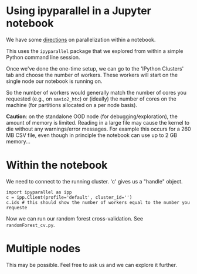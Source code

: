 # Using ipyparallel in a Jupyter notebook

We have some [directions](https://docs-research-it.berkeley.edu/services/high-performance-computing/user-guide/ood/jupyter-parallelization/) on parallelization within a notebook. 

This uses the `ipyparallel` package that we explored from within a simple Python command line session. 

Once we've done the one-time setup, we can go to the 'IPython Clusters' tab and choose the number of workers. These workers will start on the single node our notebook is running on. 

So the number of workers would generally match the number of cores you requested (e.g., on `savio2_htc`) or (ideally) the number of cores on the machine (for partitions allocated on a per node basis).

**Caution**: on the standalone OOD node (for debugging/exploration), the amount of memory is limited. Reading in a large file may cause the kernel to die without any warnings/error messages. For example this occurs for a 260 MB CSV file, even though in principle the notebook can use up to 2 GB memory...

# Within the notebook

We need to connect to the running cluster. 'c' gives us a "handle" object.

```
import ipyparallel as ipp
c = ipp.Client(profile='default', cluster_id='')
c.ids # this should show the number of workers equal to the number you requeste
```

Now we can run our random forest cross-validation. See `randomForest_cv.py`.

# Multiple nodes

This may be possible. Feel free to ask us and we can explore it further. 
